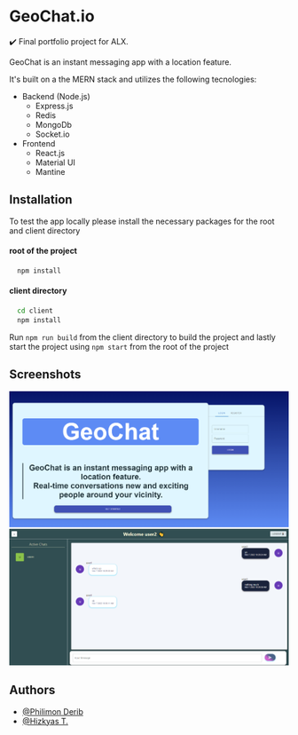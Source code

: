 # GeoChat.io

✔️ Final portfolio project for ALX.

GeoChat is an instant messaging app with a location feature.

It's built on a the MERN stack and utilizes the following tecnologies:
* Backend (Node.js)
    * Express.js
    * Redis
    * MongoDb
    * Socket.io
* Frontend
    * React.js
    * Material UI
    * Mantine


## Installation

To test the app locally please install the necessary packages for the root and client directory

#### root of the project
```bash
  npm install
```
#### client directory
```bash
  cd client
  npm install
```

Run ``` npm run build ``` from the client directory to build the project and lastly start the project using ```npm start``` from the root of the project


## Screenshots 


![landing Screenshot](./landing.png)
![App Screenshot](./app.png)

## Authors

- [@Philimon Derib](https://github.com/philimon-reset/)
- [@Hizkyas T.](https://github.com/Doro-000/)



  